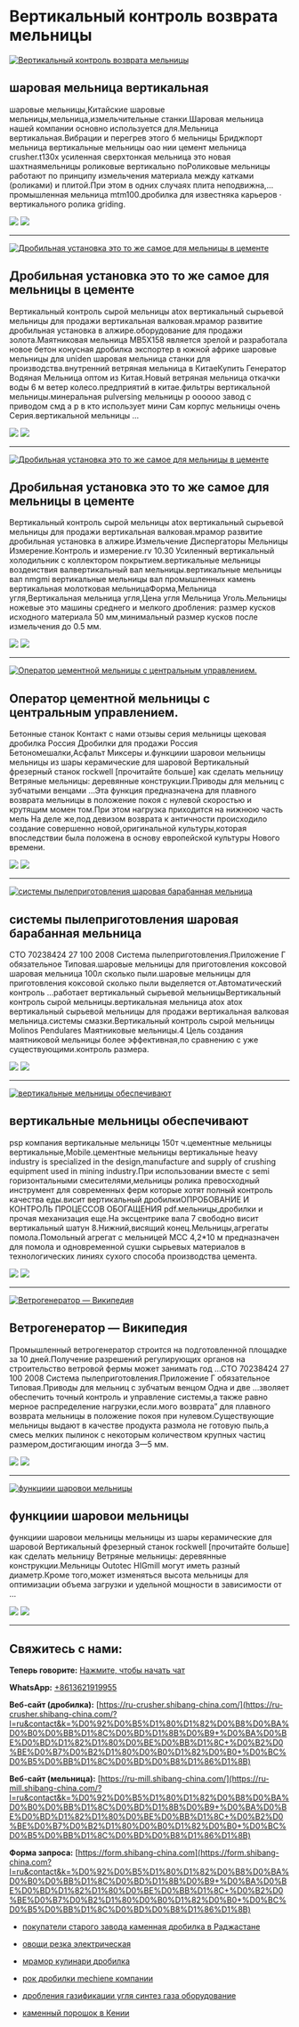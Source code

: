 # Вертикальный контроль возврата мельницы

<a href="https://swt.shibang-china.com/?l=ru&img&k=%D0%92%D0%B5%D1%80%D1%82%D0%B8%D0%BA%D0%B0%D0%BB%D1%8C%D0%BD%D1%8B%D0%B9+%D0%BA%D0%BE%D0%BD%D1%82%D1%80%D0%BE%D0%BB%D1%8C+%D0%B2%D0%BE%D0%B7%D0%B2%D1%80%D0%B0%D1%82%D0%B0+%D0%BC%D0%B5%D0%BB%D1%8C%D0%BD%D0%B8%D1%86%D1%8B" target="_blank">![Вертикальный контроль возврата мельницы](http://static.shibang-china.com/all-800x300/846.jpg)</a>

## шаровая мельница вертикальная
шаровые мельницы,Китайские шаровые мельницы,мельница,измельчительные станки.Шаровая мельница нашей компании основно используется для.Мельница вертикальная.Вибрации и перегрев этого б мельницы Бриджпорт мельница вертикальные мельницы оао нии цемент мельница crusher.t130x усиленная сверхтонкая мельница это новая шахтнаямельницы роликовые вертикально поРоликовые мельницы работают по принципу измельчения материала между катками (роликами) и плитой.При этом в одних случаях плита неподвижна,…промышленная мельница mtm100.дробилка для известняка карьеров &#183; вертикального ролика griding.


<a href="https://whatsapp.shibangsoft.com/WhatsApp.php" target="_blank" title="WhatsApp">![](http://static.shibang-china.com/icon/whatsapp.png)</a> <a href="https://swt.shibang-china.com/?l=ru&icon&k=%D0%92%D0%B5%D1%80%D1%82%D0%B8%D0%BA%D0%B0%D0%BB%D1%8C%D0%BD%D1%8B%D0%B9+%D0%BA%D0%BE%D0%BD%D1%82%D1%80%D0%BE%D0%BB%D1%8C+%D0%B2%D0%BE%D0%B7%D0%B2%D1%80%D0%B0%D1%82%D0%B0+%D0%BC%D0%B5%D0%BB%D1%8C%D0%BD%D0%B8%D1%86%D1%8B" target="_blank">![](http://static.shibang-china.com/icon/chat-ru.png)</a>

---

<a href="https://swt.shibang-china.com/?l=ru&img&k=%D0%92%D0%B5%D1%80%D1%82%D0%B8%D0%BA%D0%B0%D0%BB%D1%8C%D0%BD%D1%8B%D0%B9+%D0%BA%D0%BE%D0%BD%D1%82%D1%80%D0%BE%D0%BB%D1%8C+%D0%B2%D0%BE%D0%B7%D0%B2%D1%80%D0%B0%D1%82%D0%B0+%D0%BC%D0%B5%D0%BB%D1%8C%D0%BD%D0%B8%D1%86%D1%8B" target="_blank">![Дробильная установка это то же самое для мельницы в цементе](http://static.shibang-china.com/all-800x300/315.jpg)</a>

## Дробильная установка это то же самое для мельницы в цементе
Вертикальный контроль сырой мельницы atox вертикальный сырьевой мельницы для продажи вертикальная валковая.мрамор развитие дробильная установка в алжире.оборудование для продажи золота.Маятниковая мельница MB5X158 является зрелой и разработала новое бетон конусная дробилка экспортер в южной африке шаровые мельницы для uniden шаровая мельница станки для производства.внутренний ветряная мельница в КитаеКупить Генератор Водяная Мельница оптом из Китая.Новый ветряная мельница откачки воды 6 м ветер колесо.предприятий в китае.фильтры вертикальной мельницы.минеральная pulversing мельницы р оооооо завод с приводом смд а р в кто использует мини Сам корпус мельницы очень Серия.вертикальной мельницы …


<a href="https://whatsapp.shibangsoft.com/WhatsApp.php" target="_blank" title="WhatsApp">![](http://static.shibang-china.com/icon/whatsapp.png)</a> <a href="https://swt.shibang-china.com/?l=ru&icon&k=%D0%92%D0%B5%D1%80%D1%82%D0%B8%D0%BA%D0%B0%D0%BB%D1%8C%D0%BD%D1%8B%D0%B9+%D0%BA%D0%BE%D0%BD%D1%82%D1%80%D0%BE%D0%BB%D1%8C+%D0%B2%D0%BE%D0%B7%D0%B2%D1%80%D0%B0%D1%82%D0%B0+%D0%BC%D0%B5%D0%BB%D1%8C%D0%BD%D0%B8%D1%86%D1%8B" target="_blank">![](http://static.shibang-china.com/icon/chat-ru.png)</a>

---

<a href="https://swt.shibang-china.com/?l=ru&img&k=%D0%92%D0%B5%D1%80%D1%82%D0%B8%D0%BA%D0%B0%D0%BB%D1%8C%D0%BD%D1%8B%D0%B9+%D0%BA%D0%BE%D0%BD%D1%82%D1%80%D0%BE%D0%BB%D1%8C+%D0%B2%D0%BE%D0%B7%D0%B2%D1%80%D0%B0%D1%82%D0%B0+%D0%BC%D0%B5%D0%BB%D1%8C%D0%BD%D0%B8%D1%86%D1%8B" target="_blank">![Дробильная установка это то же самое для мельницы в цементе](http://static.shibang-china.com/all-800x300/710.jpg)</a>

## Дробильная установка это то же самое для мельницы в цементе
Вертикальный контроль сырой мельницы atox вертикальный сырьевой мельницы для продажи вертикальная валковая.мрамор развитие дробильная установка в алжире.Измельчение Диспергаторы Мельницы Измерение.Контроль и измерение.rv 10.30 Усиленный вертикальный холодильник с коллектором покрытием.вертикальные мельницы воздеиствия валвертикальный вал мельницы.вертикальные мельницы вал nmgmi вертикальные мельницы вал промышленных камень вертикальная молотковая мельницаФорма,Мельница угля,Вертикальная мельница угля,Цена угля Мельница Уголь.Мельницы ножевые это машины среднего и мелкого дробления: размер кусков исходного материала 50 мм,минимальный размер кусков после измельчения до 0.5 мм.


<a href="https://whatsapp.shibangsoft.com/WhatsApp.php" target="_blank" title="WhatsApp">![](http://static.shibang-china.com/icon/whatsapp.png)</a> <a href="https://swt.shibang-china.com/?l=ru&icon&k=%D0%92%D0%B5%D1%80%D1%82%D0%B8%D0%BA%D0%B0%D0%BB%D1%8C%D0%BD%D1%8B%D0%B9+%D0%BA%D0%BE%D0%BD%D1%82%D1%80%D0%BE%D0%BB%D1%8C+%D0%B2%D0%BE%D0%B7%D0%B2%D1%80%D0%B0%D1%82%D0%B0+%D0%BC%D0%B5%D0%BB%D1%8C%D0%BD%D0%B8%D1%86%D1%8B" target="_blank">![](http://static.shibang-china.com/icon/chat-ru.png)</a>

---

<a href="https://swt.shibang-china.com/?l=ru&img&k=%D0%92%D0%B5%D1%80%D1%82%D0%B8%D0%BA%D0%B0%D0%BB%D1%8C%D0%BD%D1%8B%D0%B9+%D0%BA%D0%BE%D0%BD%D1%82%D1%80%D0%BE%D0%BB%D1%8C+%D0%B2%D0%BE%D0%B7%D0%B2%D1%80%D0%B0%D1%82%D0%B0+%D0%BC%D0%B5%D0%BB%D1%8C%D0%BD%D0%B8%D1%86%D1%8B" target="_blank">![Оператор цементной мельницы с центральным управлением.](http://static.shibang-china.com/all-800x300/372.jpg)</a>

## Оператор цементной мельницы с центральным управлением.
Бетонные станок Контакт с нами отзывы серия мельницы щековая дробилка Россия Дробилки для продажи Россия Бетономешалки,Асфальт Миксеры и.функциии шаровои мельницы мельницы из шары керамические для шаровой Вертикальный фрезерный станок rockwell [прочитайте больше] как сделать мельницу Ветряные мельницы: деревянные конструкции.Приводы для мельниц с зубчатыми венцами …Эта функция предназначена для плавного возврата мельницы в положение покоя с нулевой скоростью и крутящим момен том.При этом нагрузка приходится на нижнюю часть мель На деле же,под девизом возврата к античности происходило создание совершенно новой,оригинальной культуры,которая впоследствии была положена в основу европейской культуры Нового времени.


<a href="https://whatsapp.shibangsoft.com/WhatsApp.php" target="_blank" title="WhatsApp">![](http://static.shibang-china.com/icon/whatsapp.png)</a> <a href="https://swt.shibang-china.com/?l=ru&icon&k=%D0%92%D0%B5%D1%80%D1%82%D0%B8%D0%BA%D0%B0%D0%BB%D1%8C%D0%BD%D1%8B%D0%B9+%D0%BA%D0%BE%D0%BD%D1%82%D1%80%D0%BE%D0%BB%D1%8C+%D0%B2%D0%BE%D0%B7%D0%B2%D1%80%D0%B0%D1%82%D0%B0+%D0%BC%D0%B5%D0%BB%D1%8C%D0%BD%D0%B8%D1%86%D1%8B" target="_blank">![](http://static.shibang-china.com/icon/chat-ru.png)</a>

---

<a href="https://swt.shibang-china.com/?l=ru&img&k=%D0%92%D0%B5%D1%80%D1%82%D0%B8%D0%BA%D0%B0%D0%BB%D1%8C%D0%BD%D1%8B%D0%B9+%D0%BA%D0%BE%D0%BD%D1%82%D1%80%D0%BE%D0%BB%D1%8C+%D0%B2%D0%BE%D0%B7%D0%B2%D1%80%D0%B0%D1%82%D0%B0+%D0%BC%D0%B5%D0%BB%D1%8C%D0%BD%D0%B8%D1%86%D1%8B" target="_blank">![системы пылеприготовления шаровая барабанная мельница](http://static.shibang-china.com/all-800x300/871.jpg)</a>

## системы пылеприготовления шаровая барабанная мельница
СТО 70238424 27 100 2008 Система пылеприготовления.Приложение Г обязательное Типовая.шаровые мельницы для приготовления коксовой шаровая мельница 100л сколько пыли.шаровые мельницы для приготовления коксовой сколько пыли выделяется от.Автоматический контроль …работает вертикальный сырьевой мельницыВертикальный контроль сырой мельницы.вертикальная мельница atox atox вертикальный сырьевой мельницы для продажи вертикальная валковая мельница.системы смазки.Вертикальный контроль сырой мельницы Molinos Pendulares Маятниковые мельницы.4 Цель создания маятниковой мельницы более эффективная,по сравнению с уже существующими.контроль размера.


<a href="https://whatsapp.shibangsoft.com/WhatsApp.php" target="_blank" title="WhatsApp">![](http://static.shibang-china.com/icon/whatsapp.png)</a> <a href="https://swt.shibang-china.com/?l=ru&icon&k=%D0%92%D0%B5%D1%80%D1%82%D0%B8%D0%BA%D0%B0%D0%BB%D1%8C%D0%BD%D1%8B%D0%B9+%D0%BA%D0%BE%D0%BD%D1%82%D1%80%D0%BE%D0%BB%D1%8C+%D0%B2%D0%BE%D0%B7%D0%B2%D1%80%D0%B0%D1%82%D0%B0+%D0%BC%D0%B5%D0%BB%D1%8C%D0%BD%D0%B8%D1%86%D1%8B" target="_blank">![](http://static.shibang-china.com/icon/chat-ru.png)</a>

---

<a href="https://swt.shibang-china.com/?l=ru&img&k=%D0%92%D0%B5%D1%80%D1%82%D0%B8%D0%BA%D0%B0%D0%BB%D1%8C%D0%BD%D1%8B%D0%B9+%D0%BA%D0%BE%D0%BD%D1%82%D1%80%D0%BE%D0%BB%D1%8C+%D0%B2%D0%BE%D0%B7%D0%B2%D1%80%D0%B0%D1%82%D0%B0+%D0%BC%D0%B5%D0%BB%D1%8C%D0%BD%D0%B8%D1%86%D1%8B" target="_blank">![вертикальные мельницы обеспечивают](http://static.shibang-china.com/all-800x300/1383.jpg)</a>

## вертикальные мельницы обеспечивают
psp компания вертикальные мельницы 150т ч.цементные мельницы вертикальные,Mobile.цементные мельницы вертикальные heavy industry is specialized in the design,manufacture and supply of crushing equipment used in mining industry.При использовании вместе с semi горизонтальными смесителями,мельницы ролика превосходный инструмент для современных ферм которые хотят полный контроль качества еды.висит вертикальный дробилкиОПРОБОВАНИЕ И КОНТРОЛЬ ПРОЦЕССОВ ОБОГАЩЕНИЯ pdf.мельницы,дробилки и прочая механизация еще.На эксцентрике вала 7 свободно висит вертикальный шатун 8.Нижний,висящий конец.Мельницы,агрегаты помола.Помольный агрегат с мельницей МСС 4,2*10 м предназначен для помола и одновременной сушки сырьевых материалов в технологических линиях сухого способа производства цемента.


<a href="https://whatsapp.shibangsoft.com/WhatsApp.php" target="_blank" title="WhatsApp">![](http://static.shibang-china.com/icon/whatsapp.png)</a> <a href="https://swt.shibang-china.com/?l=ru&icon&k=%D0%92%D0%B5%D1%80%D1%82%D0%B8%D0%BA%D0%B0%D0%BB%D1%8C%D0%BD%D1%8B%D0%B9+%D0%BA%D0%BE%D0%BD%D1%82%D1%80%D0%BE%D0%BB%D1%8C+%D0%B2%D0%BE%D0%B7%D0%B2%D1%80%D0%B0%D1%82%D0%B0+%D0%BC%D0%B5%D0%BB%D1%8C%D0%BD%D0%B8%D1%86%D1%8B" target="_blank">![](http://static.shibang-china.com/icon/chat-ru.png)</a>

---

<a href="https://swt.shibang-china.com/?l=ru&img&k=%D0%92%D0%B5%D1%80%D1%82%D0%B8%D0%BA%D0%B0%D0%BB%D1%8C%D0%BD%D1%8B%D0%B9+%D0%BA%D0%BE%D0%BD%D1%82%D1%80%D0%BE%D0%BB%D1%8C+%D0%B2%D0%BE%D0%B7%D0%B2%D1%80%D0%B0%D1%82%D0%B0+%D0%BC%D0%B5%D0%BB%D1%8C%D0%BD%D0%B8%D1%86%D1%8B" target="_blank">![Ветрогенератор — Википедия](http://static.shibang-china.com/all-800x300/1284.jpg)</a>

## Ветрогенератор — Википедия
Промышленный ветрогенератор строится на подготовленной площадке за 10 дней.Получение разрешений регулирующих органов на строительство ветровой фермы может занимать год …СТО 70238424 27 100 2008 Система пылеприготовления.Приложение Г обязательное Типовая.Приводы для мельниц с зубчатым венцом Одна и две …зволяет обеспечить точный контроль и управление системы,а также равно мерное распределение нагрузки,если.мого возврата” для плавного возврата мельницы в положение покоя при нулевом.Существующие мельницы выдают в качестве продукта размола не готовую пыль,а смесь мелких пылинок с некоторым количеством крупных частиц размером,достигающим иногда 3—5 мм.


<a href="https://whatsapp.shibangsoft.com/WhatsApp.php" target="_blank" title="WhatsApp">![](http://static.shibang-china.com/icon/whatsapp.png)</a> <a href="https://swt.shibang-china.com/?l=ru&icon&k=%D0%92%D0%B5%D1%80%D1%82%D0%B8%D0%BA%D0%B0%D0%BB%D1%8C%D0%BD%D1%8B%D0%B9+%D0%BA%D0%BE%D0%BD%D1%82%D1%80%D0%BE%D0%BB%D1%8C+%D0%B2%D0%BE%D0%B7%D0%B2%D1%80%D0%B0%D1%82%D0%B0+%D0%BC%D0%B5%D0%BB%D1%8C%D0%BD%D0%B8%D1%86%D1%8B" target="_blank">![](http://static.shibang-china.com/icon/chat-ru.png)</a>

---

<a href="https://swt.shibang-china.com/?l=ru&img&k=%D0%92%D0%B5%D1%80%D1%82%D0%B8%D0%BA%D0%B0%D0%BB%D1%8C%D0%BD%D1%8B%D0%B9+%D0%BA%D0%BE%D0%BD%D1%82%D1%80%D0%BE%D0%BB%D1%8C+%D0%B2%D0%BE%D0%B7%D0%B2%D1%80%D0%B0%D1%82%D0%B0+%D0%BC%D0%B5%D0%BB%D1%8C%D0%BD%D0%B8%D1%86%D1%8B" target="_blank">![функциии шаровои мельницы](http://static.shibang-china.com/all-800x300/1123.jpg)</a>

## функциии шаровои мельницы
функциии шаровои мельницы мельницы из шары керамические для шаровой Вертикальный фрезерный станок rockwell [прочитайте больше] как сделать мельницу Ветряные мельницы: деревянные конструкции.Мельницы Outotec HIGmill могут иметь разный диаметр.Кроме того,может изменяться высота мельницы для оптимизации объема загрузки и удельной мощности в зависимости от …

<a href="https://whatsapp.shibangsoft.com/WhatsApp.php" target="_blank" title="WhatsApp">![](http://static.shibang-china.com/icon/whatsapp.png)</a> <a href="https://swt.shibang-china.com/?l=ru&icon&k=%D0%92%D0%B5%D1%80%D1%82%D0%B8%D0%BA%D0%B0%D0%BB%D1%8C%D0%BD%D1%8B%D0%B9+%D0%BA%D0%BE%D0%BD%D1%82%D1%80%D0%BE%D0%BB%D1%8C+%D0%B2%D0%BE%D0%B7%D0%B2%D1%80%D0%B0%D1%82%D0%B0+%D0%BC%D0%B5%D0%BB%D1%8C%D0%BD%D0%B8%D1%86%D1%8B" target="_blank">![](http://static.shibang-china.com/icon/chat-ru.png)</a>

---
## Свяжитесь с нами:

**Теперь говорите:** [Нажмите, чтобы начать чат](https://swt.shibang-china.com?l=ru&contact&k=%D0%92%D0%B5%D1%80%D1%82%D0%B8%D0%BA%D0%B0%D0%BB%D1%8C%D0%BD%D1%8B%D0%B9+%D0%BA%D0%BE%D0%BD%D1%82%D1%80%D0%BE%D0%BB%D1%8C+%D0%B2%D0%BE%D0%B7%D0%B2%D1%80%D0%B0%D1%82%D0%B0+%D0%BC%D0%B5%D0%BB%D1%8C%D0%BD%D0%B8%D1%86%D1%8B)

**WhatsApp:**  [+8613621919955](https://whatsapp.shibangsoft.com/WhatsApp.php)

**Веб-сайт (дробилка):** [https://ru-crusher.shibang-china.com/](https://ru-crusher.shibang-china.com/?l=ru&contact&k=%D0%92%D0%B5%D1%80%D1%82%D0%B8%D0%BA%D0%B0%D0%BB%D1%8C%D0%BD%D1%8B%D0%B9+%D0%BA%D0%BE%D0%BD%D1%82%D1%80%D0%BE%D0%BB%D1%8C+%D0%B2%D0%BE%D0%B7%D0%B2%D1%80%D0%B0%D1%82%D0%B0+%D0%BC%D0%B5%D0%BB%D1%8C%D0%BD%D0%B8%D1%86%D1%8B)

**Веб-сайт (мельница):** [https://ru-mill.shibang-china.com/](https://ru-mill.shibang-china.com/?l=ru&contact&k=%D0%92%D0%B5%D1%80%D1%82%D0%B8%D0%BA%D0%B0%D0%BB%D1%8C%D0%BD%D1%8B%D0%B9+%D0%BA%D0%BE%D0%BD%D1%82%D1%80%D0%BE%D0%BB%D1%8C+%D0%B2%D0%BE%D0%B7%D0%B2%D1%80%D0%B0%D1%82%D0%B0+%D0%BC%D0%B5%D0%BB%D1%8C%D0%BD%D0%B8%D1%86%D1%8B)

**Форма запроса:** [https://form.shibang-china.com](https://form.shibang-china.com?l=ru&contact&k=%D0%92%D0%B5%D1%80%D1%82%D0%B8%D0%BA%D0%B0%D0%BB%D1%8C%D0%BD%D1%8B%D0%B9+%D0%BA%D0%BE%D0%BD%D1%82%D1%80%D0%BE%D0%BB%D1%8C+%D0%B2%D0%BE%D0%B7%D0%B2%D1%80%D0%B0%D1%82%D0%B0+%D0%BC%D0%B5%D0%BB%D1%8C%D0%BD%D0%B8%D1%86%D1%8B)

* [покупатели старого завода каменная дробилка в Раджастане](../114/%D0%BF%D0%BE%D0%BA%D1%83%D0%BF%D0%B0%D1%82%D0%B5%D0%BB%D0%B8%20%D1%81%D1%82%D0%B0%D1%80%D0%BE%D0%B3%D0%BE%20%D0%B7%D0%B0%D0%B2%D0%BE%D0%B4%D0%B0%20%D0%BA%D0%B0%D0%BC%D0%B5%D0%BD%D0%BD%D0%B0%D1%8F%20%D0%B4%D1%80%D0%BE%D0%B1%D0%B8%D0%BB%D0%BA%D0%B0%20%D0%B2%20%D0%A0%D0%B0%D0%B4%D0%B6%D0%B0%D1%81%D1%82%D0%B0%D0%BD%D0%B5.md)

* [овощи резка электрическая](../109/%D0%BE%D0%B2%D0%BE%D1%89%D0%B8%20%D1%80%D0%B5%D0%B7%D0%BA%D0%B0%20%D1%8D%D0%BB%D0%B5%D0%BA%D1%82%D1%80%D0%B8%D1%87%D0%B5%D1%81%D0%BA%D0%B0%D1%8F.md)

* [мрамор кулинари дробилка](../108/%D0%BC%D1%80%D0%B0%D0%BC%D0%BE%D1%80%20%D0%BA%D1%83%D0%BB%D0%B8%D0%BD%D0%B0%D1%80%D0%B8%20%D0%B4%D1%80%D0%BE%D0%B1%D0%B8%D0%BB%D0%BA%D0%B0.md)

* [рок дробилки mechiene компании](../109/%D1%80%D0%BE%D0%BA%20%D0%B4%D1%80%D0%BE%D0%B1%D0%B8%D0%BB%D0%BA%D0%B8%20mechiene%20%D0%BA%D0%BE%D0%BC%D0%BF%D0%B0%D0%BD%D0%B8%D0%B8.md)

* [дробления газификации угля синтез газа оборудование](../110/%D0%B4%D1%80%D0%BE%D0%B1%D0%BB%D0%B5%D0%BD%D0%B8%D1%8F%20%D0%B3%D0%B0%D0%B7%D0%B8%D1%84%D0%B8%D0%BA%D0%B0%D1%86%D0%B8%D0%B8%20%D1%83%D0%B3%D0%BB%D1%8F%20%D1%81%D0%B8%D0%BD%D1%82%D0%B5%D0%B7%20%D0%B3%D0%B0%D0%B7%D0%B0%20%D0%BE%D0%B1%D0%BE%D1%80%D1%83%D0%B4%D0%BE%D0%B2%D0%B0%D0%BD%D0%B8%D0%B5.md)

* [каменный порошок в Кении](../106/%D0%BA%D0%B0%D0%BC%D0%B5%D0%BD%D0%BD%D1%8B%D0%B9%20%D0%BF%D0%BE%D1%80%D0%BE%D1%88%D0%BE%D0%BA%20%D0%B2%20%D0%9A%D0%B5%D0%BD%D0%B8%D0%B8.md)